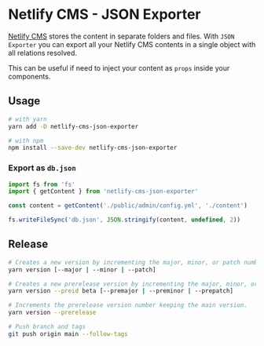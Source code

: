 # Netlify CMS - JSON Exporter

[Netlify CMS](https://www.netlifycms.org/) stores the content in separate folders and files.
With `JSON Exporter` you can export all your Netlify CMS contents in a single object with all relations resolved.

This can be useful if need to inject your content as `props` inside your components.

## Usage

```sh
# with yarn
yarn add -D netlify-cms-json-exporter

# with npm
npm install --save-dev netlify-cms-json-exporter
```

### Export as `db.json`

```ts
import fs from 'fs'
import { getContent } from 'netlify-cms-json-exporter'

const content = getContent('./public/admin/config.yml', './content')

fs.writeFileSync('db.json', JSON.stringify(content, undefined, 2))
```

## Release

```sh
# Creates a new version by incrementing the major, minor, or patch number of the current version.
yarn version [--major | --minor | --patch]

# Creates a new prerelease version by incrementing the major, minor, or patch number of the current version and adding a prerelease number.
yarn version --preid beta [--premajor | --preminor | --prepatch]

# Increments the prerelease version number keeping the main version.
yarn version --prerelease

# Push branch and tags
git push origin main --follow-tags
```
